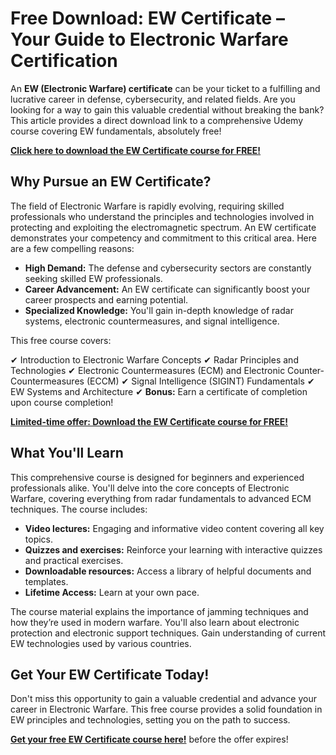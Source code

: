 # Free Download: EW Certificate – Your Guide to Electronic Warfare Certification

An **EW (Electronic Warfare) certificate** can be your ticket to a fulfilling and lucrative career in defense, cybersecurity, and related fields. Are you looking for a way to gain this valuable credential without breaking the bank? This article provides a direct download link to a comprehensive Udemy course covering EW fundamentals, absolutely free!

[**Click here to download the EW Certificate course for FREE!**](https://udemywork.com/ew-certificate)

## Why Pursue an EW Certificate?

The field of Electronic Warfare is rapidly evolving, requiring skilled professionals who understand the principles and technologies involved in protecting and exploiting the electromagnetic spectrum.  An EW certificate demonstrates your competency and commitment to this critical area. Here are a few compelling reasons:

*   **High Demand:** The defense and cybersecurity sectors are constantly seeking skilled EW professionals.
*   **Career Advancement:**  An EW certificate can significantly boost your career prospects and earning potential.
*   **Specialized Knowledge:** You'll gain in-depth knowledge of radar systems, electronic countermeasures, and signal intelligence.

This free course covers:

✔   Introduction to Electronic Warfare Concepts
✔   Radar Principles and Technologies
✔   Electronic Countermeasures (ECM) and Electronic Counter-Countermeasures (ECCM)
✔   Signal Intelligence (SIGINT) Fundamentals
✔   EW Systems and Architecture
✔   **Bonus:** Earn a certificate of completion upon course completion!

[**Limited-time offer: Download the EW Certificate course for FREE!**](https://udemywork.com/ew-certificate)

## What You'll Learn

This comprehensive course is designed for beginners and experienced professionals alike. You'll delve into the core concepts of Electronic Warfare, covering everything from radar fundamentals to advanced ECM techniques. The course includes:

*   **Video lectures:** Engaging and informative video content covering all key topics.
*   **Quizzes and exercises:** Reinforce your learning with interactive quizzes and practical exercises.
*   **Downloadable resources:** Access a library of helpful documents and templates.
*   **Lifetime Access:** Learn at your own pace.

The course material explains the importance of jamming techniques and how they’re used in modern warfare. You'll also learn about electronic protection and electronic support techniques. Gain understanding of current EW technologies used by various countries.

## Get Your EW Certificate Today!

Don't miss this opportunity to gain a valuable credential and advance your career in Electronic Warfare. This free course provides a solid foundation in EW principles and technologies, setting you on the path to success.

**[Get your free EW Certificate course here!](https://udemywork.com/ew-certificate)** before the offer expires!
